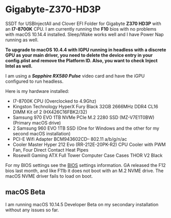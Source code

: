 # Gigabyte-Z370-HD3P
SSDT for USBInjectAll and Clover EFI Folder for Gigabyte **Z370 HD3P** with an **I7-8700K** CPU.  I am currently running the **F10** bios with no problems with macOS 10.14.4 installed.  Sleep/Wake works well and I have Power Nap running as well.

**To upgrade to macOS 10.4.4 with IGPU running in headless with a discrete GPU as your main driver, you need to delete the device entry in your config.plist and remove the Platform ID.  Also, you want to check Inject Intel as well.**

I am using a ***Sapphire RX580 Pulse*** video card and have the iGPU configured to run headless.

Here is my hardware installed:

- I7-8700K CPU (Overclocked to 4.9Ghz)
- Kingston Technology HyperX Fury Black 32GB 2666MHz DDR4 CL16 DIMM Kit of 2 (HX426C16FBK2/32)
- Samsung 970 EVO 1TB NVMe PCIe M.2 2280 SSD (MZ-V7E1T0BW) (Primary macOS drive)
- 2 Samsung 960 EVO 1TB SSD (One for Windows and the other for my second macOS installation)
- PCI-E Wifi Adapter BCM943602CD– 802.11 a/b/g/n/ac
- Cooler Master Hyper 212 Evo (RR-212E-20PK-R2) CPU Cooler with PWM Fan, Four Direct Contact Heat Pipes
- Rosewill Gaming ATX Full Tower Computer Case Cases THOR V2 Black

For my BIOS settings see the [BIOS](BIOS.md) settings information.  GA released the F12 bios last month, and like F11b it does not boot with an M.2 NVME drive.  The macOS NVME driver fails to load on boot.

## macOS Beta

I am running macOS 10.14.5 Developer Beta on my secondary installation without any issues so far.
